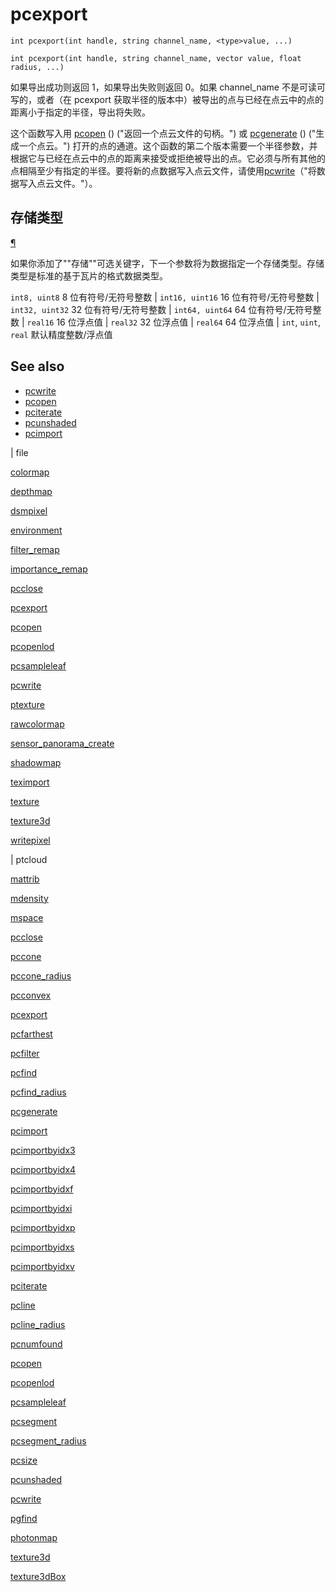 # pcexport

`int pcexport(int handle, string channel_name, <type>value, ...)`

`int pcexport(int handle, string channel_name, vector value, float radius, ...)`

如果导出成功则返回 1，如果导出失败则返回 0。如果 channel_name 不是可读可写的，或者（在 pcexport 获取半径的版本中）被导出的点与已经在点云中的点的距离小于指定的半径，导出将失败。

这个函数写入用 [pcopen](pcopen.html) () ("返回一个点云文件的句柄。") 或 [pcgenerate](pcgenerate.html) () ("生成一个点云。") 打开的点的通道。这个函数的第二个版本需要一个半径参数，并根据它与已经在点云中的点的距离来接受或拒绝被导出的点。它必须与所有其他的点相隔至少有指定的半径。要将新的点数据写入点云文件，请使用[pcwrite](pcwrite.html)（"将数据写入点云文件。"）。

## 存储类型

[¶](#storage-type)

如果你添加了""存储""可选关键字，下一个参数将为数据指定一个存储类型。存储类型是标准的基于瓦片的格式数据类型。

`int8, uint8` 8 位有符号/无符号整数 | `int16, uint16` 16 位有符号/无符号整数 | `int32, uint32` 32 位有符号/无符号整数 | `int64, uint64` 64 位有符号/无符号整数 | `real16` 16 位浮点值 | `real32` 32 位浮点值 | `real64` 64 位浮点值 | `int`, `uint`, `real` 默认精度整数/浮点值

## See also

- [pcwrite](pcwrite.html)
- [pcopen](pcopen.html)
- [pciterate](pciterate.html)
- [pcunshaded](pcunshaded.html)
- [pcimport](pcimport.html)

|
file

[colormap](colormap.html)

[depthmap](depthmap.html)

[dsmpixel](dsmpixel.html)

[environment](environment.html)

[filter_remap](filter_remap.html)

[importance_remap](importance_remap.html)

[pcclose](pcclose.html)

[pcexport](pcexport.html)

[pcopen](pcopen.html)

[pcopenlod](pcopenlod.html)

[pcsampleleaf](pcsampleleaf.html)

[pcwrite](pcwrite.html)

[ptexture](ptexture.html)

[rawcolormap](rawcolormap.html)

[sensor_panorama_create](sensor_panorama_create.html)

[shadowmap](shadowmap.html)

[teximport](teximport.html)

[texture](texture.html)

[texture3d](texture3d.html)

[writepixel](writepixel.html)

|
ptcloud

[mattrib](mattrib.html)

[mdensity](mdensity.html)

[mspace](mspace.html)

[pcclose](pcclose.html)

[pccone](pccone.html)

[pccone_radius](pccone_radius.html)

[pcconvex](pcconvex.html)

[pcexport](pcexport.html)

[pcfarthest](pcfarthest.html)

[pcfilter](pcfilter.html)

[pcfind](pcfind.html)

[pcfind_radius](pcfind_radius.html)

[pcgenerate](pcgenerate.html)

[pcimport](pcimport.html)

[pcimportbyidx3](pcimportbyidx3.html)

[pcimportbyidx4](pcimportbyidx4.html)

[pcimportbyidxf](pcimportbyidxf.html)

[pcimportbyidxi](pcimportbyidxi.html)

[pcimportbyidxp](pcimportbyidxp.html)

[pcimportbyidxs](pcimportbyidxs.html)

[pcimportbyidxv](pcimportbyidxv.html)

[pciterate](pciterate.html)

[pcline](pcline.html)

[pcline_radius](pcline_radius.html)

[pcnumfound](pcnumfound.html)

[pcopen](pcopen.html)

[pcopenlod](pcopenlod.html)

[pcsampleleaf](pcsampleleaf.html)

[pcsegment](pcsegment.html)

[pcsegment_radius](pcsegment_radius.html)

[pcsize](pcsize.html)

[pcunshaded](pcunshaded.html)

[pcwrite](pcwrite.html)

[pgfind](pgfind.html)

[photonmap](photonmap.html)

[texture3d](texture3d.html)

[texture3dBox](texture3dBox.html)

